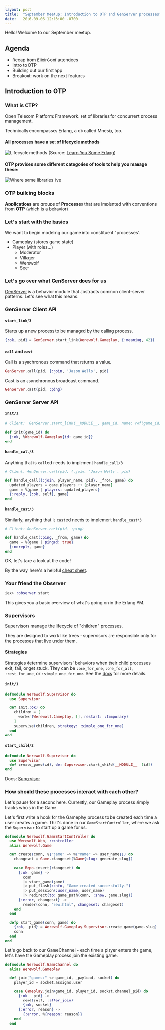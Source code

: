 ```yaml
---
layout: post
title:  "September Meetup: Introduction to OTP and GenServer processes"
date:   2016-09-06 12:03:00 -0700
---
```


Hello! Welcome to our September meetup.

## Agenda

* Recap from ElixirConf attendees
* Intro to OTP
* Building out our first app
* Breakout: work on the next features

## Introduction to OTP

### What is OTP?

Open Telecom Platform: Framework, set of libraries for concurrent
process management.

Technically encompasses Erlang, a db called Mnesia, too.

#### All processes have a set of lifecycle methods

![Lifecycle methods](http://learnyousomeerlang.com/static/img/common-pattern.png)
(Source: [Learn You Some Erlang](http://learnyousomeerlang.com/what-is-otp))

#### OTP provides some different categories of tools to help you manage these:

![Where some libraries live](http://learnyousomeerlang.com/static/img/abstraction-layers.png)

### OTP building blocks

**Applications** are groups of
**Processes** that are implented with conventions from
**OTP** (which is a behavior)

### Let's start with the basics

We want to begin modeling our game into constituent "processes".

* Gameplay (stores game state)
* Player (with roles...)
  - Moderator
  - Villager
  - Werewolf
  - Seer

### Let's go over what GenServer does for us

[GenServer](http://elixir-lang.org/docs/stable/elixir/GenServer.html) is a behavior module that abstracts common
client-server patterns. Let's see what this means.

### GenServer Client API

#### `start_link/3`

Starts up a new process to be managed by the calling process.

```elixir
{:ok, pid} = GenServer.start_link(Werewolf.Gameplay, {:meaning, 42})
```

#### `call` and `cast`

Call is a synchronous command that returns a value.

```elixir
GenServer.call(pid, {:join, 'Jason Wells', pid)
```

Cast is an asynchronous broadcast command.

```elixir
GenServer.cast(pid, :ping)
```

### GenServer Server API

#### `init/1`

```elixir
# Client:  GenServer.start_link(__MODULE__, game_id, name: ref(game_id))

def init(game_id) do
  {:ok, %Werewolf.Gameplay{id: game_id}}
end
```

#### `handle_call/3`

Anything that is `call`ed needs to implement `handle_call/3`

```elixir
# Client: GenServer.call(pid, {:join, 'Jason Wells', pid)

def handle_call({:join, player_name, pid}, _from, game) do
  updated_players = game.players ++ [player_name]
  game = %{game | players: updated_players}
  {:reply, {:ok, self}, game}
end
```

#### `handle_cast/3`

Similarly, anything that is `cast`ed needs to implement `handle_cast/3`

```elixir
# Client: GenServer.cast(pid, :ping)

def handle_cast(:ping, _from, game) do
  game = %{game | pinged: true}
  {:noreply, game}
end
```

OK, let's take a look at the code!

By the way, here's a helpful [cheat sheet](https://t.co/KM1rYnxd6i).

### Your friend the Observer

```elixir
iex> :observer.start
```

This gives you a basic overview of what's going on in the Erlang VM.

### Supervisors

Supervisors manage the lifecycle of "children" processes.

They are designed to work like trees - supervisors are responsible only
for the processes that live under them.

#### Strategies

Strategies determine supervisors' behaviors when their child processes
exit, fail, or get stuck. They can be `:one_for_one`, `:one_for_all`, `:rest_for_one`, or
`:simple_one_for_one`. See the
[docs](http://elixir-lang.org/docs/stable/elixir/Supervisor.html) for more details.

#### `init/1`

```elixir
defmodule Werewolf.Supervisor do
  use Supervisor

  def init(:ok) do
    children = [
      worker(Werewolf.Gameplay, [], restart: :temporary)
    ]
    supervise(children, strategy: :simple_one_for_one)
  end
end
```

#### `start_child/2`

```elixir
defmodule Werewolf.Supervisor do
  use Supervisor
  def create_game(id), do: Supervisor.start_child(__MODULE__, [id])
end
```

Docs: [Supervisor](http://elixir-lang.org/docs/stable/elixir/Supervisor.html)

### How should these processes interact with each other?

Let's pause for a second here. Currently, our Gameplay process simply
tracks who's in the Game.

Let's first write a hook for the Gameplay process to be created each
time a user creates a game. That's done in our `GameStartController`,
where we ask the `Supervisor` to start up a game for us.

```elixir
defmodule Werewolf.GameStartController do
  use Werewolf.Web, :controller
  alias Werewolf.Game

  def create(conn, %{"game" => %{"name" => user_name}}) do
    changeset = Game.changeset(%Game{slug: generate_slug})

    case Repo.insert(changeset) do
      {:ok, game} ->
        conn
        |> start_game(game)
        |> put_flash(:info, "Game created successfully.")
        |> put_session(:user_name, user_name)
        |> redirect(to: game_path(conn, :show, game.slug))
      {:error, changeset} ->
        render(conn, "new.html", changeset: changeset)
    end
  end

  defp start_game(conn, game) do
    {:ok, _pid} = Werewolf.Gameplay.Supervisor.create_game(game.slug)
    conn
  end
end
```

Let's go back to our GameChannel - each time a player enters the game,
let's have the Gameplay process join the existing game.

```elixir
defmodule Werewolf.GameChannel do
  alias Werewolf.Gameplay

  def join("games:" <> game_id, _payload, socket) do
    player_id = socket.assigns.user

    case Gameplay.join(game_id, player_id, socket.channel_pid) do
      {:ok, _pid} ->
        send(self, :after_join)
        {:ok, socket}
      {:error, reason} ->
        {:error, %{reason: reason}}
    end
  end
```

